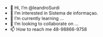 - 👋 Hi, I’m @leandroSurdi
- 👀 I’m interested in Sistema de informaçao.
- 🌱 I’m currently learning ...
- 💞️ I’m looking to collaborate on ...
- 📫 How to reach me 48-98866-9758

<!---
leandroSurdi/leandroSurdi is a ✨ special ✨ repository because its `README.md` (this file) appears on your GitHub profile.
You can click the Preview link to take a look at your changes.
--->
